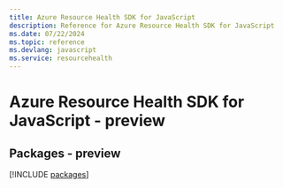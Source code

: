 ```yaml
---
title: Azure Resource Health SDK for JavaScript
description: Reference for Azure Resource Health SDK for JavaScript
ms.date: 07/22/2024
ms.topic: reference
ms.devlang: javascript
ms.service: resourcehealth
---
```

# Azure Resource Health SDK for JavaScript - preview
## Packages - preview
[!INCLUDE [packages](resource-health-index.md)]